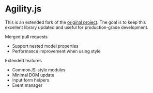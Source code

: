 # Agility.js

This is an extended fork of the [original project](https://github.com/arturadib/agility). The goal is to keep this excellent library updated and useful for production-grade development.

Merged pull requests

- Support nested model properties
- Performance improvement when using style
 
Extended features

- CommonJS-style modules
- Minimal DOM update
- Input form helpers
- Event manager
